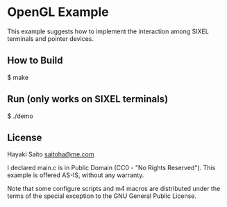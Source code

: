 OpenGL Example
==============

This example suggests how to implement the interaction among SIXEL terminals and pointer devices.


How to Build
------------

  $ make


Run (only works on SIXEL terminals)
-----------------------------------

  $ ./demo


License
--------
Hayaki Saito <saitoha@me.com>

I declared main.c is in Public Domain (CC0 - "No Rights Reserved").
This example is offered AS-IS, without any warranty.

Note that some configure scripts and m4 macros are distributed under the terms
of the special exception to the GNU General Public License.

